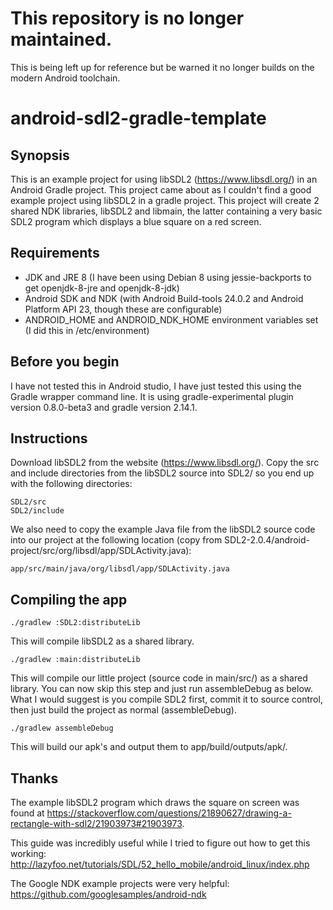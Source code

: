 # This repository is no longer maintained.

This is being left up for reference but be warned it no longer builds on the modern Android toolchain.

# android-sdl2-gradle-template

## Synopsis

This is an example project for using libSDL2 (https://www.libsdl.org/) in an Android Gradle project. This project came about as I couldn't find a good example project using libSDL2 in a gradle project. This project will create 2 shared NDK libraries, libSDL2 and libmain, the latter containing a very basic SDL2 program which displays a blue square on a red screen.

## Requirements
- JDK and JRE 8 (I have been using Debian 8 using jessie-backports to get openjdk-8-jre and openjdk-8-jdk)
- Android SDK and NDK (with Android Build-tools 24.0.2 and Android Platform API 23, though these are configurable)
- ANDROID_HOME and ANDROID_NDK_HOME environment variables set (I did this in /etc/environment)

## Before you begin
I have not tested this in Android studio, I have just tested this using the Gradle wrapper command line. It is using gradle-experimental plugin version 0.8.0-beta3 and gradle version 2.14.1.

## Instructions

Download libSDL2 from the website (https://www.libsdl.org/). Copy the src and include directories from the libSDL2 source into SDL2/ so you end up with the following directories:

```
SDL2/src
SDL2/include
```

We also need to copy the example Java file from the libSDL2 source code into our project at the following location (copy from SDL2-2.0.4/android-project/src/org/libsdl/app/SDLActivity.java):

```
app/src/main/java/org/libsdl/app/SDLActivity.java
```

## Compiling the app

```
./gradlew :SDL2:distributeLib
```
This will compile libSDL2 as a shared library.

```
./gradlew :main:distributeLib
```
This will compile our little project (source code in main/src/) as a shared library. You can now skip this step and just run assembleDebug as below. What I would suggest is you compile SDL2 first, commit it to source control, then just build the project as normal (assembleDebug).

```
./gradlew assembleDebug
```
This will build our apk's and output them to app/build/outputs/apk/.

## Thanks

The example libSDL2 program which draws the square on screen was found at https://stackoverflow.com/questions/21890627/drawing-a-rectangle-with-sdl2/21903973#21903973.

This guide was incredibly useful while I tried to figure out how to get this working: http://lazyfoo.net/tutorials/SDL/52_hello_mobile/android_linux/index.php

The Google NDK example projects were very helpful: https://github.com/googlesamples/android-ndk
